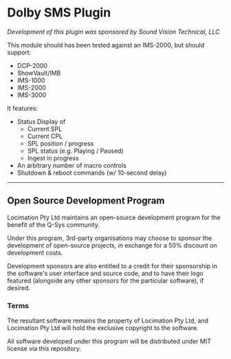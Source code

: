 # Dolby SMS Plugin
*Development of this plugin was sponsored by Sound Vision Technical, LLC*

This module should has been tested against an IMS-2000, but should support:
 - DCP-2000
 - ShowVault/IMB
 - IMS-1000
 - IMS-2000
 - IMS-3000

It features:
 - Status Display of
    - Current SPL
    - Current CPL
    - SPL position / progress
    - SPL status (e.g. Playing / Paused)
    - Ingest in progress
 - An arbitrary number of macro controls
 - Shutdown & reboot commands (w/ 10-second delay)

 ---

## Open Source Development Program

Locimation Pty Ltd maintains an open-source development program for the benefit of the Q-Sys community.

Under this program, 3rd-party organisations may choose to sponsor the development of open-source projects, in exchange for a 50% discount on development costs.

Development sponsors are also entitled to a credit for their sponsorship in the software's user interface and source code, and to have their logo featured (alongside any other sponsors for the particular software), if desired.

### Terms

The resultant software remains the property of Locimation Pty Ltd, and Locimation Pty Ltd will hold the exclusive copyright to the software.

All software developed under this program will be distributed under MIT license via this repository.
